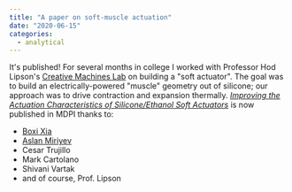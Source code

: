 ```yaml
---
title: "A paper on soft-muscle actuation"
date: "2020-06-15"
categories:
  - analytical
---
```


It's published! For several months in college I worked with Professor Hod Lipson's [Creative Machines Lab](https://www.creativemachineslab.com/) on building a "soft actuator". The goal was to build an electrically-powered "muscle" geometry out of silicone; our approach was to drive contraction and expansion thermally. <!--more--> [*Improving the Actuation Characteristics of Silicone/Ethanol Soft Actuators*](https://www.mdpi.com/2076-0825/9/3/62) is now published in MDPI thanks to:

* [Boxi Xia](https://www.creativemachineslab.com/people.html)
* [Aslan Miriyev](https://www.aslanmiriyev.com/soft-materials-for-soft-robotics)
* Cesar Trujillo
* Mark Cartolano
* Shivani Vartak
* and of course, Prof. Lipson
